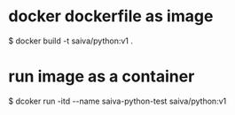 # docker dockerfile as image

$ docker build -t saiva/python:v1 .


# run image as a container

$ dcoker run -itd --name saiva-python-test saiva/python:v1
